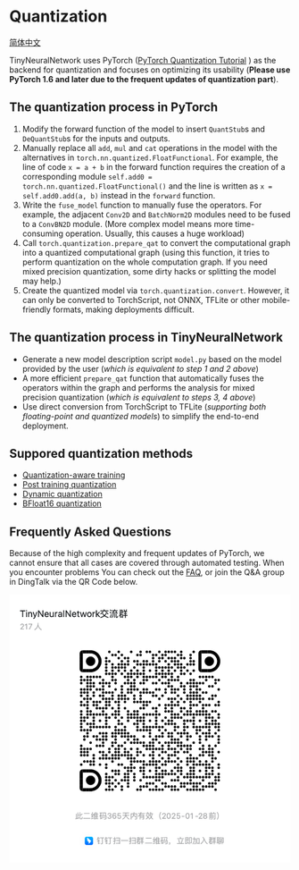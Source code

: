 # Quantization
[简体中文](README_zh-CN.md)

TinyNeuralNetwork uses PyTorch ([PyTorch Quantization Tutorial](https://pytorch.org/tutorials/advanced/static_quantization_tutorial.html#quantization-aware-training) )
as the backend for quantization and focuses on optimizing its usability (**Please use PyTorch 1.6 and later due to the frequent updates of quantization part**).

## The quantization process in PyTorch
1. Modify the forward function of the model to insert `QuantStub`s and `DeQuantStub`s for the inputs and outputs.
2. Manually replace all `add`, `mul` and `cat` operations in the model with the alternatives in `torch.nn.quantized.FloatFunctional`. For example, the line of code `x = a + b` in the forward function requires the creation of a corresponding module `self.add0 = torch.nn.quantized.FloatFunctional()` and the line is written as `x = self.add0.add(a, b)` instead in the `forward` function.
3. Write the `fuse_model` function to manually fuse the operators. For example, the adjacent `Conv2D` and `BatchNorm2D` modules need to be fused to a `ConvBN2D` module.
(More complex model means more time-consuming operation. Usually, this causes a huge workload)
4. Call `torch.quantization.prepare_qat` to convert the computational graph into a quantized computational graph (using this function, it tries to perform quantization on the whole computation graph. If you need mixed precision quantization, some dirty hacks or splitting the model may help.)
5. Create the quantized model via `torch.quantization.convert`. However, it can only be converted to TorchScript, not ONNX, TFLite or other mobile-friendly formats, making deployments difficult.


## The quantization process in TinyNeuralNetwork
+ Generate a new model description script `model.py` based on the model provided by the user (*which is equivalent to step 1 and 2 above*)
+ A more efficient `prepare_qat` function that automatically fuses the operators within the graph and performs the analysis for mixed precision quantization (*which is equivalent to steps 3, 4 above*)
+ Use direct conversion from TorchScript to TFLite (*supporting both floating-point and quantized models*) to simplify the end-to-end deployment.

## Suppored quantization methods
- [Quantization-aware training](qat.py)
- [Post training quantization](post.py)
- [Dynamic quantization](dynamic.py)
- [BFloat16 quantization](bf16.py)

## Frequently Asked Questions

Because of the high complexity and frequent updates of PyTorch, we cannot ensure that all cases are covered through automated testing. When you encounter problems
You can check out the [FAQ](../../docs/FAQ.md), or join the Q&A group in DingTalk via the QR Code below.

![img.png](../../docs/qa.png)
